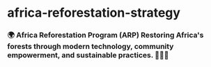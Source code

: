 # africa-reforestation-strategy
### 🌍 **Africa Reforestation Program (ARP)**  **Restoring Africa's forests through modern technology, community empowerment, and sustainable practices.** 🌱🚁🤝
